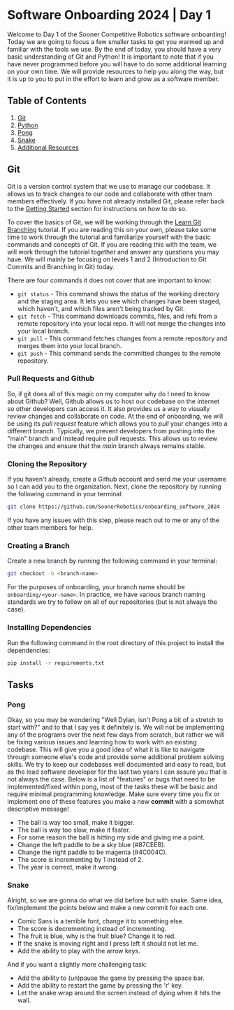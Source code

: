 # Software Onboarding 2024 | Day 1

Welcome to Day 1 of the Sooner Competitive Robotics software onboarding! Today we are going to focus a few smaller tasks to get you warmed up and familiar with the tools we use. By the end of today, you should have a very basic understanding of Git and Python! It is important to note that if you have never programmed before you will have to do some additional learning on your own time. We will provide resources to help you along the way, but it is up to you to put in the effort to learn and grow as a software member.

## Table of Contents

1. [Git](#git)
2. [Python](#python)
3. [Pong](#pong)
4. [Snake](#snake)
5. [Additional Resources](#additional-resources)

## Git

Git is a version control system that we use to manage our codebase. It allows us to track changes to our code and collaborate with other team members effectively. If you have not already installed Git, please refer back to the [Getting Started](/README.md) section for instructions on how to do so.

To cover the basics of Git, we will be working through the [Learn Git Branching](https://learngitbranching.js.org/) tutorial. If you are reading this on your own, please take some time to work through the tutorial and familiarize yourself with the basic commands and concepts of Git. If you are reading this with the team, we will work through the tutorial together and answer any questions you may have. We will mainly be focusing on levels 1 and 2 (Introduction to Git Commits and Branching in Git) today.

There are four commands it does not cover that are important to know:
- `git status` - This command shows the status of the working directory and the staging area. It lets you see which changes have been staged, which haven't, and which files aren't being tracked by Git.
- `git fetch` - This command downloads commits, files, and refs from a remote repository into your local repo. It will not merge the changes into your local branch.
- `git pull` - This command fetches changes from a remote repository and merges them into your local branch.
- `git push` - This command sends the committed changes to the remote repository.

### Pull Requests and Github

So, if git does all of this magic on my computer why do I need to know about Github? Well, Github allows us to host our codebase on the internet so other developers can access it. It also provides us a way to visually review changes and collaborate on code. At the end of onboarding, we will be using its *pull request* feature which allows you to *pull* your changes into a different branch. Typically, we prevent developers from pushing into the "main" branch and instead require pull requests. This allows us to review the changes and ensure that the *main* branch always remains stable.

### Cloning the Repository

If you haven't already, create a Github account and send me your username so I can add you to the organization. Next, clone the repository by running the following command in your terminal:

```bash
git clone https://github.com/SoonerRobotics/onboarding_software_2024
```

If you have any issues with this step, please reach out to me or any of the other team members for help.

### Creating a Branch

Create a new branch by running the following command in your terminal:

```bash
git checkout -b <branch-name>
```

For the purposes of onboarding, your branch name should be `onboarding/<your-name>`. In practice, we have various branch naming standards we try to follow on all of our repositories (but is not always the case).

### Installing Dependencies

Run the following command in the root directory of this project to install the dependencies:

```bash
pip install -r requirements.txt
```

## Tasks

### Pong

Okay, so you may be wondering "Well Dylan, isn't Pong a bit of a stretch to start with?" and to that I say yes it definitely is. We will not be implementing any of the programs over the next few days from scratch, but rather we will be fixing various issues and learning how to work with an existing codebase. This will give you a good idea of what it is like to navigate through someone else's code and provide some additional problem solving skills. We try to keep our codebases well documented and easy to read, but as the lead software developer for the last two years I can assure you that is not always the case. Below is a list of "features" or bugs that need to be implemented/fixed within pong, most of the tasks these will be basic and require minimal programming knowledge. Make sure every time you fix or implement one of these features you make a new **commit** with a somewhat descriptive message!
- The ball is way too small, make it bigger.
- The ball is way too slow, make it faster.
- For some reason the ball is hitting my side and giving me a point.
- Change the left paddle to be a sky blue (#87CEEB).
- Change the right paddle to be magenta (#4C004C).
- The score is incrementing by 1 instead of 2.
- The year is correct, make it wrong.

### Snake

Alright, so we are gonna do what we did before but with snake. Same idea, fix/implement the points below and make a new commit for each one.
- Comic Sans is a terrible font, change it to something else.
- The score is decrementing instead of incrementing.
- The fruit is blue, why is the fruit blue? Change it to red.
- If the snake is moving right and I press left it should not let me.
- Add the ability to play with the arrow keys.

And if you want a slightly more challenging task:
- Add the ability to (un)pause the game by pressing the space bar.
- Add the ability to restart the game by pressing the 'r' key.
- Let the snake wrap around the screen instead of dying when it hits the wall.
